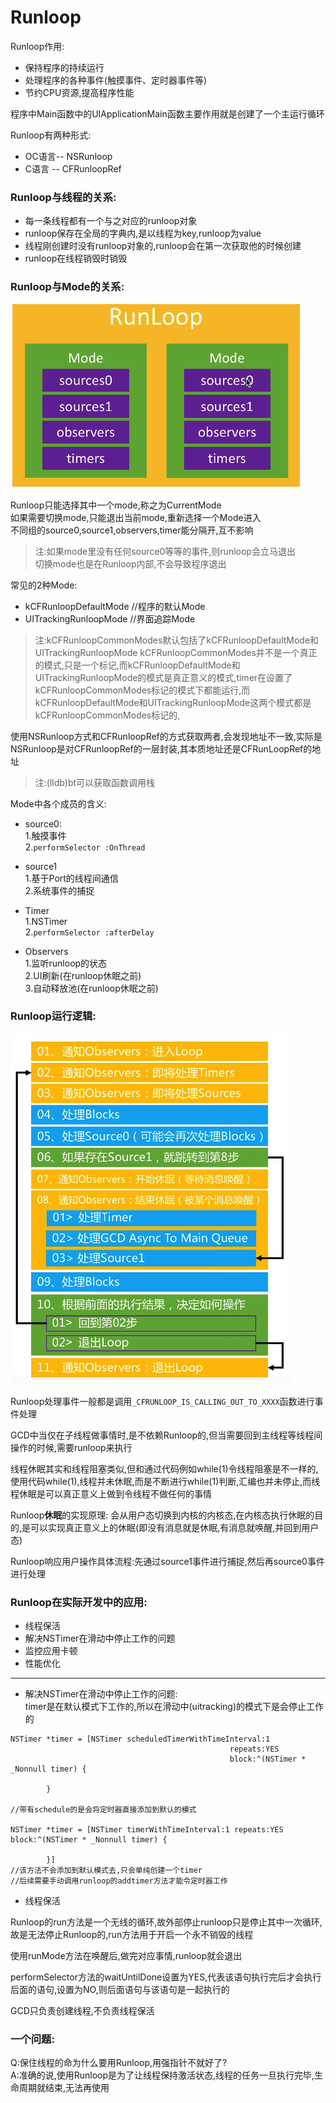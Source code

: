 # Runloop

Runloop作用:</br>
* 保持程序的持续运行
* 处理程序的各种事件(触摸事件、定时器事件等)
* 节约CPU资源,提高程序性能

程序中Main函数中的UIApplicationMain函数主要作用就是创建了一个主运行循环

Runloop有两种形式:</br>
* OC语言-- NSRunloop
* C语言 -- CFRunloopRef

### Runloop与线程的关系:</br>
* 每一条线程都有一个与之对应的runloop对象
* runloop保存在全局的字典内,是以线程为key,runloop为value
* 线程刚创建时没有runloop对象的,runloop会在第一次获取他的时候创建
* runloop在线程销毁时销毁

### Runloop与Mode的关系:</br>
![](Snip20180601_27.png)

Runloop只能选择其中一个mode,称之为CurrentMode</br>
如果需要切换mode,只能退出当前mode,重新选择一个Mode进入</br>
不同组的source0,source1,observers,timer能分隔开,互不影响

>注:如果mode里没有任何source0等等的事件,则runloop会立马退出</br>
>切换mode也是在Runloop内部,不会导致程序退出

常见的2种Mode:</br>
* kCFRunloopDefaultMode  //程序的默认Mode
* UITrackingRunloopMode  //界面追踪Mode

>注:kCFRunloopCommonModes默认包括了kCFRunloopDefaultMode和UITrackingRunloopMode
>kCFRunloopCommonModes并不是一个真正的模式,只是一个标记,而kCFRunloopDefaultMode和UITrackingRunloopMode的模式是真正意义的模式,timer在设置了kCFRunloopCommonModes标记的模式下都能运行,而kCFRunloopDefaultMode和UITrackingRunloopMode这两个模式都是kCFRunloopCommonModes标记的,

使用NSRunloop方式和CFRunloopRef的方式获取两者,会发现地址不一致,实际是NSRunloop是对CFRunloopRef的一层封装,其本质地址还是CFRunLoopRef的地址

>注:(lldb)bt可以获取函数调用栈

Mode中各个成员的含义:</br>
* source0:</br>
1.触摸事件</br>
2.`performSelector :OnThread`

* source1</br>
1.基于Port的线程间通信</br>
2.系统事件的捕捉

* Timer</br>
1.NSTimer</br>
2.`performSelector :afterDelay`

* Observers</br>
1.监听runloop的状态</br>
2.UI刷新(在runloop休眠之前)</br>
3.自动释放池(在runloop休眠之前)

### Runloop运行逻辑:</br>

![](Snip20180604_1.png)

Runloop处理事件一般都是调用`_CFRUNLOOP_IS_CALLING_OUT_TO_XXXX`函数进行事件处理

GCD中当仅在子线程做事情时,是不依赖Runloop的,但当需要回到主线程等线程间操作的时候,需要runloop来执行

线程休眠其实和线程阻塞类似,但和通过代码例如while(1)令线程阻塞是不一样的,使用代码while(1),线程并未休眠,而是不断进行while(1)判断,汇编也并未停止,而线程休眠是可以真正意义上做到令线程不做任何的事情

Runloop**休眠**的实现原理: 会从用户态切换到内核的内核态,在内核态执行休眠的目的,是可以实现真正意义上的休眠(即没有消息就是休眠,有消息就唤醒,并回到用户态)

Runloop响应用户操作具体流程:先通过source1事件进行捕捉,然后再source0事件进行处理

### Runloop在实际开发中的应用:</br>
* 线程保活
* 解决NSTimer在滑动中停止工作的问题
* 监控应用卡顿
* 性能优化

--------------------------------

* 解决NSTimer在滑动中停止工作的问题:</br>
timer是在默认模式下工作的,所以在滑动中(uitracking)的模式下是会停止工作的

```objc
NSTimer *timer = [NSTimer scheduledTimerWithTimeInterval:1 
                                                 repeats:YES          
                                                 block:^(NSTimer * _Nonnull timer) {
            
        }
        
//带有schedule的是会将定时器直接添加到默认的模式

NSTimer *timer = [NSTimer timerWithTimeInterval:1 repeats:YES block:^(NSTimer * _Nonnull timer) {
            
        }]
//该方法不会添加到默认模式去,只会单纯创建一个timer
//后续需要手动调用runloop的addtimer方法才能令定时器工作
```

* 线程保活

Runloop的run方法是一个无线的循环,故外部停止runloop只是停止其中一次循环,故是无法停止Runloop的,run方法用于开启一个永不销毁的线程

使用runMode方法在唤醒后,做完对应事情,runloop就会退出

performSelector方法的waitUntilDone设置为YES,代表该语句执行完后才会执行后面的语句,设置为NO,则后面语句与该语句是一起执行的

GCD只负责创建线程,不负责线程保活

### 一个问题:</br>
Q:保住线程的命为什么要用Runloop,用强指针不就好了?</br>
A:准确的说,使用Runloop是为了让线程保持激活状态,线程的任务一旦执行完毕,生命周期就结束,无法再使用
